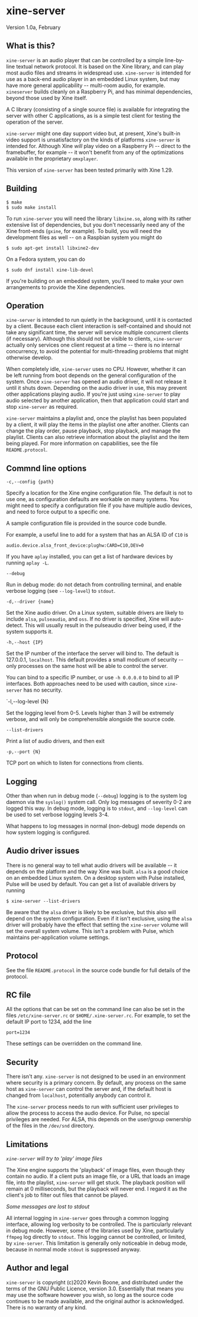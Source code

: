 # xine-server

Version 1.0a, February

## What is this?

`xine-server` is an audio player that can be controlled by a simple
line-by-line textual network protocol. It is based on the Xine library, and can
play most audio files and streams in widespread use. `xine-server` is intended
for use as a back-end audio player in an embedded Linux system, but may have
more general applicability -- multi-room audio, for example.  `xineserver`
builds cleanly on a Raspberry Pi, and has minimal dependencies, beyond those
used by Xine itself. 

A C library (consisting of a single source file) is available for
integrating the server with other C applications, as is a simple 
test client for testing the operation of the server.

`xine-server` might one day support video but, at present, Xine's
built-in video support is unsatisfactory on the kinds of platforms
`xine-server` is intended for. Although Xine _will_ play video on a Raspberry
Pi -- direct to the framebuffer, for example --  it won't benefit from
any of the optimizations available in the proprietary 
<code>omxplayer</code>. 

This version of `xine-server` has been tested primarily with Xine 1.29.

## Building

    $ make
    $ sudo make install

To run `xine-server` you will need the library <code>libxine.so</code>,
along with its rather extensive list of dependencies,
but you don't necessarily need any of the Xine front-ends (<code>gxine</code>,
for example). To build, you will need the development files as
well -- on a Raspbian system you might do

    $ sudo apt-get install libxine2-dev

On a Fedora system, you can do

    $ sudo dnf install xine-lib-devel

If you're building on an embedded system, you'll need to make your 
own arrangements to provide the Xine dependencies. 

## Operation

`xine-server` is intended to run quietly in the background, until it is
contacted by a client. Because each client interaction is self-contained
and should not take any significant time, the server will service
multiple concurrent clients (if necessary). Although this should not
be visible to clients, `xine-server` actually only services one client
request at a time -- there is no internal concurrency, to avoid the potential
for multi-threading problems that might otherwise develop.

When completely idle, `xine-server` uses no CPU. 
However, whether it can be left running from boot depends
on the general configuration of the system. Once `xine-server` has
opened an audio driver, it will not release it until it shuts down.
Depending on the audio driver in use, this may prevent other applications
playing audio. If you're just using `xine-server` to play audio
selected by another application, then that application could start
and stop `xine-server` as required. 

`xine-server` maintains a playlist and, once the playlist has been
populated by a client, it will play the items in the playlist one
after another. Clients can change the play order, pause playback,
stop playback, and manage the playlist. Clients can also 
retrieve information about the playlist and the item being played.
For more information on capabilities, see the file `README.protocol`. 

## Commnd line options

`-c,--config {path}`

Specify a location for the Xine engine configuration file. The default
is not to use one, as configuration defaults are workable on many
systems. You might need to specify a configuration file if you
have multiple audio devices, and need to force output to a specific one.

A sample configuration file is provided in the source code bundle.

For example, a useful line to add for a system that has an ALSA ID of 
`C10` is 

    audio.device.alsa_front_device:plughw:CARD=C10,DEV=0

If you have `aplay` installed, you can get a list of hardware devices by
running `aplay -L`.

`--debug`

Run in debug mode: do not detach from controlling terminal, and enable verbose
logging (see `--log-level`) to `stdout`.

`-d,--driver {name}`

Set the Xine audio driver. On a Linux system, suitable drivers are likely to
include `alsa`, `pulseaudio`, and `oss`. If no driver is specified, Xine will
auto-detect. This will usually result in the pulseaudio driver being used, if
the system supports it.

`-h,--host {IP}`

Set the IP number of the interface the server will bind to.
The default is 127.0.0.1, `localhost`. This default provides a
small modicum of security -- only processes on the same host
will be able to control the server.

You can bind to a specific IP number, or use `-h 0.0.0.0` to
bind to all IP interfaces. Both approaches need to be used
with caution, since `xine-server` has no security.

`-l,--log-level {N}

Set the logging level from 0-5. Levels higher than 3 will be extremely
verbose, and will only be comprehensible alongside the source code.

`--list-drivers`

Print a list of audio drivers, and then exit
 
`-p,--port {N}`

TCP port on which to listen for connections from clients.

## Logging

Other than when run in debug mode (``--debug``) logging is to
the system log daemon via the `syslog()` system call. Only
log messages of severity 0-2 are logged this way. In debug mode,
logging is to `stdout`, and `--log-level` can be used to set
verbose logging levels 3-4.

What happens to log messages in normal (non-debug) mode depends on
how system logging is configured.

## Audio driver issues

There is no general way to tell what audio drivers will be available
-- it depends on the platform and the way Xine was built. `alsa` is
a good choice on an embedded Linux system. On a desktop system 
with Pulse installed, Pulse will be used by default. You can get
a list of available drivers by running

    $ xine-server --list-drivers

Be aware that the `alsa` driver is likely to be exclusive, but this
also will depend on the system configuration. Even if it isn't
exclusive, using the `alsa` driver will probably have the effect that
setting the `xine-server` volume will set the overall system volume.
This isn't a problem with Pulse, which maintains per-application volume
settings.

## Protocol

See the file `README.protocol` in the source code bundle for
full details of the protocol.

## RC file

All the options that can be set on the command line can also be
set in the files `/etc/xine-server.rc` or `$HOME/.xine-server.rc`.
For example, to set the default IP port to 1234, add the line

    port=1234

These settings can be overridden on the command line. 

## Security

There isn't any. `xine-server` is not designed to be used in an
environment where security is a primary concern. By default, 
any process on the same host as `xine-server` can control the server and,
if the default host is changed from `localhost`, potentially anybody
can control it.

The `xine-server` process needs to run with sufficient user privileges
to allow the process to access the audio device. For Pulse, no
special privileges are needed. For ALSA, this depends on the
user/group ownership of the files in the `/dev/snd` directory.

## Limitations

_`xine-server` will try to 'play' image files_

The Xine engine supports the 'playback' of image files, even though they
contain no audio. If a client puts an image file, or a URL that loads
an image file, into the playlist, `xine-server` will get stuck. The
playback position will remain at 0 milliseconds, but the playback will
never end. I regard it as the client's job to filter out files that cannot be
played.

_Some messages are lost to stdout_

All internal logging in `xine-server` goes through a common logging
interface, allowing log verbosity to be controlled. The is particularly
relevant in debug mode. However, some of the libraries used by 
Xine, particularly `ffmpeg` log directly to `stdout`. This logging
cannot be controlled, or limited, by `xine-server`. This limitation
is generally only noticeable in debug mode, because in normal mode
`stdout` is suppressed anyway. 


## Author and legal

`xine-server` is copyright (c)2020 Kevin Boone, and distributed under the
terms of the GNU Public Licence, version 3.0. Essentially that means
you may use the software however you wish, so long as the source
code continues to be made available, and the original author is
acknowledged. There is no warranty of any kind.

